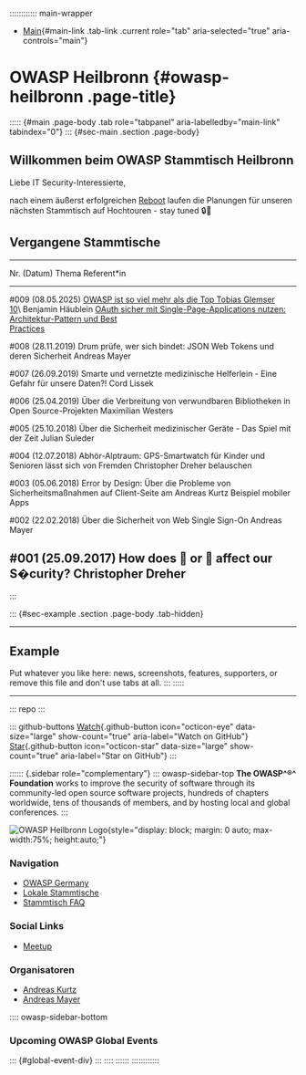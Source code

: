 :::::::::::: main-wrapper
- [Main](#div-main){#main-link .tab-link .current role="tab"
  aria-selected="true" aria-controls="main"}

# OWASP Heilbronn {#owasp-heilbronn .page-title}

::::: {#main .page-body .tab role="tabpanel" aria-labelledby="main-link" tabindex="0"}
::: {#sec-main .section .page-body}
## Willkommen beim OWASP Stammtisch Heilbronn

Liebe IT Security-Interessierte,

nach einem äußerst erfolgreichen
[Reboot](https://www.linkedin.com/posts/andreas-mayer-cybersec_gestern-war-der-reboot-unseres-owasp-stammtisch-activity-7326689060456960000-_zQ9/)
laufen die Planungen für unseren nächsten Stammtisch auf Hochtouren -
stay tuned 🔒🚀

## Vergangene Stammtische

  ---------------------------------------------------------------------------------------------------------------------------------------
  Nr. (Datum)             Thema                                                                                   Referent\*in
  ----------------------- --------------------------------------------------------------------------------------- -----------------------
  #009 (08.05.2025)       [OWASP ist so viel mehr als die Top                                                     Tobias Glemser\
                          10](assets/slides/20250508_ChapterHeilbronn-OWASP_so_much_more_than_just_top_10.pdf)\   Benjamin Häublein
                          [OAuth sicher mit Single-Page-Applications nutzen: Architektur-Pattern und Best         
                          Practices](assets/slides/20250508_OAuth2_sicher_mit_SPAs_nutzen.pdf)                    

  #008 (28.11.2019)       Drum prüfe, wer sich bindet: JSON Web Tokens und deren Sicherheit                       Andreas Mayer

  #007 (26.09.2019)       Smarte und vernetzte medizinische Helferlein - Eine Gefahr für unsere Daten?!           Cord Lissek

  #006 (25.04.2019)       Über die Verbreitung von verwundbaren Bibliotheken in Open Source-Projekten             Maximilian Westers

  #005 (25.10.2018)       Über die Sicherheit medizinischer Geräte - Das Spiel mit der Zeit                       Julian Suleder

  #004 (12.07.2018)       Abhör-Alptraum: GPS-Smartwatch für Kinder und Senioren lässt sich von Fremden           Christopher Dreher
                          belauschen                                                                              

  #003 (05.06.2018)       Error by Design: Über die Probleme von Sicherheitsmaßnahmen auf Client-Seite am         Andreas Kurtz
                          Beispiel mobiler Apps                                                                   

  #002 (22.02.2018)       Über die Sicherheit von Web Single Sign-On                                              Andreas Mayer

  #001 (25.09.2017)       How does 🙈 or 💩 affect our S�curity?                                                  Christopher Dreher
  ---------------------------------------------------------------------------------------------------------------------------------------
:::

::: {#sec-example .section .page-body .tab-hidden}

------------------------------------------------------------------------

## Example

Put whatever you like here: news, screenshots, features, supporters, or
remove this file and don't use tabs at all.
:::
:::::

------------------------------------------------------------------------

::: repo
:::

::: github-buttons
[Watch](https://github.com/owasp/www-chapter-heilbronn/subscription){.github-button
icon="octicon-eye" data-size="large" show-count="true"
aria-label="Watch on GitHub"}
[Star](https://github.com/owasp/www-chapter-heilbronn){.github-button
icon="octicon-star" data-size="large" show-count="true"
aria-label="Star on GitHub"}
:::

:::::: {.sidebar role="complementary"}
::: owasp-sidebar-top
**The OWASP^®^ Foundation** works to improve the security of software
through its community-led open source software projects, hundreds of
chapters worldwide, tens of thousands of members, and by hosting local
and global conferences.
:::

![OWASP Heilbronn
Logo](assets/images/owasp_heilbronn_logo.jpg){style="display: block; margin: 0 auto; max-width:75%; height:auto;"}

### Navigation

- [OWASP Germany](../www-chapter-germany/index.html)
- [Lokale
  Stammtische](../www-chapter-germany/stammtische/index.html#lokale-stammtische)
- [Stammtisch
  FAQ](../www-chapter-germany/stammtische/index.html#stammtisch-faq)

### Social Links

- [Meetup](https://www.meetup.com/owasp-heilbronn-chapter/)

### Organisatoren

- [Andreas
  Kurtz](../cdn-cgi/l/email-protection.html#51303f35233430227f3a2423252b113e263022217f3e2336)
- [Andreas
  Mayer](../cdn-cgi/l/email-protection.html#60010e04120501134e0d01190512200f170113104e0f1207)

:::: owasp-sidebar-bottom
### Upcoming OWASP Global Events

::: {#global-event-div}
:::
::::
::::::
::::::::::::
